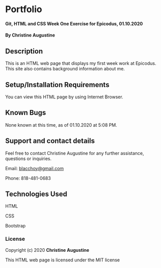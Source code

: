 # Portfolio

#### Git, HTML and CSS Week One Exercise for Epicodus, 01.10.2020

#### **By Christine Augustine**

## Description

This is an HTML web page that displays my first week work at Epicodus. This site also contains background information about me. 

## Setup/Installation Requirements

You can view this HTML page by using Internet Browser.

## Known Bugs

None known at this time, as of 01.10.2020 at 5:08 PM. 

## Support and contact details

Feel free to contact Christine Augustine for any further assistance, questions or inquiries. 

Email: blacchoy@gmail.com

Phone: 818-481-0683

## Technologies Used

HTML

CSS

Bootstrap

### License

Copyright (c) 2020 **Christine Augustine**

This HTML web page is licensed under the MIT license